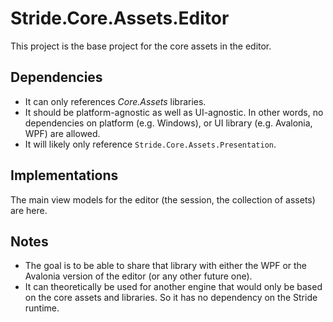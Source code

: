 # Stride.Core.Assets.Editor

This project is the base project for the core assets in the editor.

## Dependencies

* It can only references *Core.Assets* libraries.
* It should be platform-agnostic as well as UI-agnostic.
  In other words, no dependencies on platform (e.g. Windows), or UI library (e.g. Avalonia, WPF) are allowed.
* It will likely only reference `Stride.Core.Assets.Presentation`.

## Implementations

The main view models for the editor (the session, the collection of assets) are here.

## Notes

* The goal is to be able to share that library with either the WPF or the Avalonia version of the editor (or any other future one).
* It can theoretically be used for another engine that would only be based on the core assets and libraries.
  So it has no dependency on the Stride runtime.
